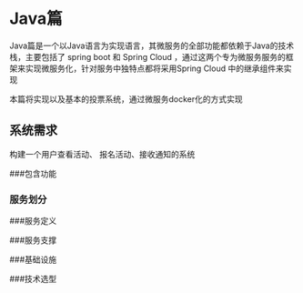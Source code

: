 # Java篇  
Java篇是一个以Java语言为实现语言，其微服务的全部功能都依赖于Java的技术栈，主要包括了 spring boot 和 Spring Cloud ，通过这两个专为微服务服务的框架来实现微服务化，针对服务中独特点都将采用Spring Cloud 中的继承组件来实现   

本篇将实现以及基本的投票系统，通过微服务docker化的方式实现  

## 系统需求  
构建一个用户查看活动、 报名活动、接收通知的系统  

###包含功能  

### 服务划分  


###服务定义  


###服务支撑  

###基础设施  

###技术选型  



##
